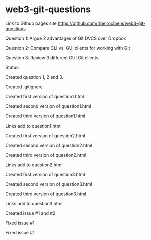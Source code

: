 # web3-git-questions

Link to Github pages site https://github.com/ribeirocibele/web3-git-questions

Question 1:
Argue 2 advantages of Git DVCS over Dropbox

Question 2:
Compare CLI vs. GUI clients for working with Git

Question 3:
Review 3 different GUI Git clients


Status:

Created question 1, 2 and 3.

Created .gitignore

Created first version of question1.html

Created second version of question1.html

Created third version of question1.html

Links add to question1.html

Created first version of question2.html

Created second version of question2.html

Created third version of question2.html

Links add to question2.html

Created first version of question3.html

Created second version of question3.html

Created third version of question3.html

Links add to question3.html

Created issue #1 and #2

Fixed issue #1

Fixed issue #1